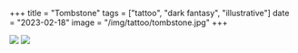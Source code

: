 +++
title = "Tombstone"
tags = ["tattoo", "dark fantasy", "illustrative"]
date = "2023-02-18"
image = "/img/tattoo/tombstone.jpg"
+++

![](/img/tattoo/tombstone.jpg)
![](/img/tattoo/tombstone-detail.jpg)
